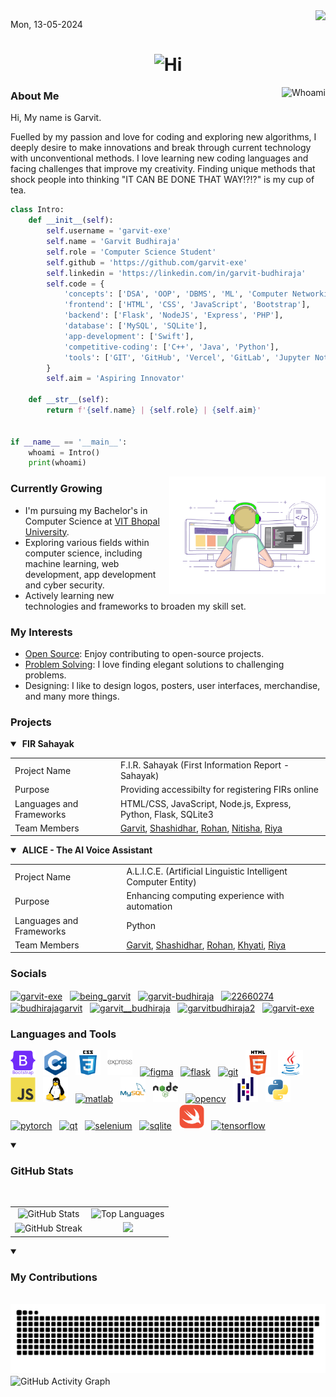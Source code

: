 <img align="right" src="https://visitor-badge.laobi.icu/badge?page_id=garvit-exe.garvit-exe&left_text=Visitors%20on%20my%20profile&left_color=black&right_color=blueviolet"/>

<span align="left"> Mon, 13-05-2024 </span>

<h1 align="center">
  <img src="https://readme-typing-svg.herokuapp.com/?font=Righteous&size=35&center=true&vCenter=true&width=500&height=70&duration=4000&lines=My+name+is+Garvit.;Nice+to+meet+you!;" alt="Hi"/>
</h1>

<img align="right" src="https://readme-typing-svg.herokuapp.com?font=Goldman&size=13&duration=2000&pause=300&color=32cd32&vCenter=true&multiline=true&width=275&height=70&lines=&nbsp;&nbsp;%24+whoami;&nbsp;&nbsp;Garvit+Budhiraja.;&nbsp;&nbsp;A+Developer+And+A+Problem+Solver." alt="Whoami">

<h3>About Me</h3>
<p align="justify">
  Hi, My name is Garvit.
  
  Fuelled by my passion and love for coding and exploring new algorithms, I deeply desire to make innovations and break through current technology with unconventional methods. I love learning new coding languages and facing challenges that improve my creativity. Finding unique methods that shock people into thinking "IT CAN BE DONE THAT WAY!?!?" is my cup of tea.
</p>


```python
class Intro:
    def __init__(self):
        self.username = 'garvit-exe'
        self.name = 'Garvit Budhiraja'
        self.role = 'Computer Science Student'
        self.github = 'https://github.com/garvit-exe'
        self.linkedin = 'https://linkedin.com/in/garvit-budhiraja'
        self.code = {
            'concepts': ['DSA', 'OOP', 'DBMS', 'ML', 'Computer Networking', 'Cloud Computing'],
            'frontend': ['HTML', 'CSS', 'JavaScript', 'Bootstrap'],
            'backend': ['Flask', 'NodeJS', 'Express', 'PHP'],
            'database': ['MySQL', 'SQLite'],
            'app-development': ['Swift'],
            'competitive-coding': ['C++', 'Java', 'Python'],
            'tools': ['GIT', 'GitHub', 'Vercel', 'GitLab', 'Jupyter Notebook', 'Linux', 'Wordpress', 'Canva']
        }
        self.aim = 'Aspiring Innovator'

    def __str__(self):
        return f'{self.name} | {self.role} | {self.aim}'


if __name__ == '__main__':
    whoami = Intro()
    print(whoami)

```

<img align="right" alt="Coding GIF" width="250" src="/assets/coding-without-background.gif"/>

<h3>Currently Growing</h3>
<ul>
  <li>I'm pursuing my Bachelor's in Computer Science at <a href="https://vitbhopal.ac.in/">VIT Bhopal University</a>.</li>
  <li>Exploring various fields within computer science, including machine learning, web development, app development and cyber security.</li>
  <li>Actively learning new technologies and frameworks to broaden my skill set.</li>
</ul>

<h3>My Interests</h3>
<ul>
  <li><a href="https://github.com/garvit-exe">Open Source</a>: Enjoy contributing to open-source projects.</li>
  <li><a href="https://leetcode.com/garvit-exe/">Problem Solving</a>: I love finding elegant solutions to challenging problems.</li>
  <li>Designing: I like to design logos, posters, user interfaces, merchandise, and many more things.</li>
</ul>

<h3>Projects</h3>
<details open>
  <summary>&nbsp;<b>FIR Sahayak</b>&nbsp;</summary>
  <p>
    <table>
      <td>
          Project Name
        </td>
        <td>
          F.I.R. Sahayak (First Information Report - Sahayak)
        </td>
      </tr>
      <tr>
        <td>
          Purpose
        </td>
        <td>
          Providing accessibilty for registering FIRs online
        </td>
      </tr>
      <tr>
        <td>
          Languages and Frameworks
        </td>
        <td>
          HTML/CSS, JavaScript, Node.js, Express, Python, Flask, SQLite3
        </td>
      </tr>
      <tr>
        <td>
          Team Members
        </td>
        <td>
          <a href="https://github.com/garvit-exe">Garvit</a>, <a href="https://github.com/shashidhar-kittur">Shashidhar</a>, <a href="https://github.com/Rohan-Gautam">Rohan</a>, <a href="https://github.com/Nitisha-Gupta">Nitisha</a>, <a href="https://github.com/Riya922003">Riya</a>
        </td>
      </tr>
    </table>
  </p>
</details>
<details open>
  <summary>&nbsp;<b>ALICE - The AI Voice Assistant</b>&nbsp;</summary>
  <p>
    <table>
      <tr>
        <td>
          Project Name
        </td>
        <td>
          A.L.I.C.E. (Artificial Linguistic Intelligent Computer Entity)
        </td>
      </tr>
      <tr>
        <td>
          Purpose
        </td>
        <td>
          Enhancing computing experience with automation
        </td>
      </tr>
      <tr>
        <td>
          Languages and Frameworks
        </td>
        <td>
          Python
        </td>
      </tr>
      <tr>
        <td>
          Team Members
        </td>
        <td>
          <a href="https://github.com/garvit-exe">Garvit</a>, <a href="https://github.com/shashidhar-kittur">Shashidhar</a>, <a href="https://github.com/Rohan-Gautam">Rohan</a>, <a href="https://github.com/khyahahati">Khyati</a>, <a href="https://github.com/Riya922003">Riya</a>
        </td>
      </tr>
    </table>
  </p>
</details>

<h3 align="left">Socials</h3>
<p align="left">
  <a href="https://codepen.io/garvit-exe" target="blank"><img align="center" src="https://raw.githubusercontent.com/rahuldkjain/github-profile-readme-generator/master/src/images/icons/Social/codepen.svg" alt="garvit-exe" height="30" width="40" /></a>&nbsp;&nbsp;
  <a href="https://twitter.com/being_garvit" target="blank"><img align="center" src="https://raw.githubusercontent.com/rahuldkjain/github-profile-readme-generator/master/src/images/icons/Social/twitter.svg" alt="being_garvit" height="30" width="40" /></a>&nbsp;&nbsp;
  <a href="https://linkedin.com/in/garvit-budhiraja" target="blank"><img align="center" src="https://raw.githubusercontent.com/rahuldkjain/github-profile-readme-generator/master/src/images/icons/Social/linked-in-alt.svg" alt="garvit-budhiraja" height="30" width="40" /></a>&nbsp;&nbsp;
  <a href="https://stackoverflow.com/users/22660274" target="blank"><img align="center" src="https://raw.githubusercontent.com/rahuldkjain/github-profile-readme-generator/master/src/images/icons/Social/stack-overflow.svg" alt="22660274" height="30" width="40" /></a>&nbsp;&nbsp;
  <a href="https://kaggle.com/budhirajagarvit" target="blank"><img align="center" src="https://raw.githubusercontent.com/rahuldkjain/github-profile-readme-generator/master/src/images/icons/Social/kaggle.svg" alt="budhirajagarvit" height="30" width="40" /></a>&nbsp;&nbsp;
  <a href="https://instagram.com/garvit__budhiraja" target="blank"><img align="center" src="https://raw.githubusercontent.com/rahuldkjain/github-profile-readme-generator/master/src/images/icons/Social/instagram.svg" alt="garvit__budhiraja" height="30" width="40" /></a>&nbsp;&nbsp;
  <a href="https://www.hackerrank.com/garvitbudhiraja2" target="blank"><img align="center" src="https://raw.githubusercontent.com/rahuldkjain/github-profile-readme-generator/master/src/images/icons/Social/hackerrank.svg" alt="garvitbudhiraja2" height="30" width="40" /></a>&nbsp;&nbsp;
  <a href="https://www.leetcode.com/garvit-exe" target="blank"><img align="center" src="https://raw.githubusercontent.com/rahuldkjain/github-profile-readme-generator/master/src/images/icons/Social/leet-code.svg" alt="garvit-exe" height="30" width="40" /></a>
</p>

<h3 align="left">Languages and Tools</h3>
<p align="left">
  <a href="https://getbootstrap.com" target="_blank" rel="noreferrer"><img src="https://raw.githubusercontent.com/devicons/devicon/master/icons/bootstrap/bootstrap-plain-wordmark.svg" alt="bootstrap" width="40" height="40"/></a>&nbsp;&nbsp;
  <a href="https://www.w3schools.com/cpp/" target="_blank" rel="noreferrer"><img src="https://raw.githubusercontent.com/devicons/devicon/master/icons/cplusplus/cplusplus-original.svg" alt="cplusplus" width="40" height="40"/></a>&nbsp;&nbsp;
  <a href="https://www.w3schools.com/css/" target="_blank" rel="noreferrer"><img src="https://raw.githubusercontent.com/devicons/devicon/master/icons/css3/css3-original-wordmark.svg" alt="css3" width="40" height="40"/></a>&nbsp;&nbsp;
  <a href="https://expressjs.com" target="_blank" rel="noreferrer"><img src="https://raw.githubusercontent.com/devicons/devicon/master/icons/express/express-original-wordmark.svg" alt="express" width="40" height="40"/></a>&nbsp;&nbsp;
  <a href="https://www.figma.com/" target="_blank" rel="noreferrer"><img src="https://www.vectorlogo.zone/logos/figma/figma-icon.svg" alt="figma" width="40" height="40"/></a>&nbsp;&nbsp;
  <a href="https://flask.palletsprojects.com/" target="_blank" rel="noreferrer"><img src="https://www.vectorlogo.zone/logos/pocoo_flask/pocoo_flask-icon.svg" alt="flask" width="40" height="40"/></a>&nbsp;&nbsp;
  <a href="https://git-scm.com/" target="_blank" rel="noreferrer"><img src="https://www.vectorlogo.zone/logos/git-scm/git-scm-icon.svg" alt="git" width="40" height="40"/></a>&nbsp;&nbsp;
  <a href="https://www.w3.org/html/" target="_blank" rel="noreferrer"><img src="https://raw.githubusercontent.com/devicons/devicon/master/icons/html5/html5-original-wordmark.svg" alt="html5" width="40" height="40"/></a>&nbsp;&nbsp;
  <a href="https://www.java.com" target="_blank" rel="noreferrer"><img src="https://raw.githubusercontent.com/devicons/devicon/master/icons/java/java-original.svg" alt="java" width="40" height="40"/></a>&nbsp;&nbsp;
  <a href="https://developer.mozilla.org/en-US/docs/Web/JavaScript" target="_blank" rel="noreferrer"><img src="https://raw.githubusercontent.com/devicons/devicon/master/icons/javascript/javascript-original.svg" alt="javascript" width="40" height="40"/></a>&nbsp;&nbsp;
  <a href="https://www.linux.org/" target="_blank" rel="noreferrer"><img src="https://raw.githubusercontent.com/devicons/devicon/master/icons/linux/linux-original.svg" alt="linux" width="40" height="40"/></a>&nbsp;&nbsp;
  <a href="https://www.mathworks.com/" target="_blank" rel="noreferrer"><img src="https://upload.wikimedia.org/wikipedia/commons/2/21/Matlab_Logo.png" alt="matlab" width="40" height="40"/></a>&nbsp;&nbsp;
  <a href="https://www.mysql.com/" target="_blank" rel="noreferrer"><img src="https://raw.githubusercontent.com/devicons/devicon/master/icons/mysql/mysql-original-wordmark.svg" alt="mysql" width="40" height="40"/></a>&nbsp;&nbsp;
  <a href="https://nodejs.org" target="_blank" rel="noreferrer"><img src="https://raw.githubusercontent.com/devicons/devicon/master/icons/nodejs/nodejs-original-wordmark.svg" alt="nodejs" width="40" height="40"/></a>&nbsp;&nbsp;
  <a href="https://opencv.org/" target="_blank" rel="noreferrer"><img src="https://www.vectorlogo.zone/logos/opencv/opencv-icon.svg" alt="opencv" width="40" height="40"/></a>&nbsp;&nbsp;
  <a href="https://pandas.pydata.org/" target="_blank" rel="noreferrer"><img src="https://raw.githubusercontent.com/devicons/devicon/2ae2a900d2f041da66e950e4d48052658d850630/icons/pandas/pandas-original.svg" alt="pandas" width="40" height="40"/></a>&nbsp;&nbsp;
  <a href="https://www.python.org" target="_blank" rel="noreferrer"><img src="https://raw.githubusercontent.com/devicons/devicon/master/icons/python/python-original.svg" alt="python" width="40" height="40"/></a>&nbsp;&nbsp;
  <a href="https://pytorch.org/" target="_blank" rel="noreferrer"><img src="https://www.vectorlogo.zone/logos/pytorch/pytorch-icon.svg" alt="pytorch" width="40" height="40"/></a>&nbsp;&nbsp;
  <a href="https://www.qt.io/" target="_blank" rel="noreferrer"><img src="https://upload.wikimedia.org/wikipedia/commons/0/0b/Qt_logo_2016.svg" alt="qt" width="40" height="40"/></a>&nbsp;&nbsp;
  <a href="https://www.selenium.dev" target="_blank" rel="noreferrer"><img src="https://raw.githubusercontent.com/detain/svg-logos/780f25886640cef088af994181646db2f6b1a3f8/svg/selenium-logo.svg" alt="selenium" width="40" height="40"/></a>&nbsp;&nbsp;
  <a href="https://www.sqlite.org/" target="_blank" rel="noreferrer"><img src="https://www.vectorlogo.zone/logos/sqlite/sqlite-icon.svg" alt="sqlite" width="40" height="40"/></a>&nbsp;&nbsp;
  <a href="https://developer.apple.com/swift/" target="_blank" rel="noreferrer"><img src="https://raw.githubusercontent.com/devicons/devicon/master/icons/swift/swift-original.svg" alt="swift" width="40" height="40"/></a>&nbsp;&nbsp;
  <a href="https://www.tensorflow.org" target="_blank" rel="noreferrer"><img src="https://www.vectorlogo.zone/logos/tensorflow/tensorflow-icon.svg" alt="tensorflow" width="40" height="40"/></a>
</p>

<details open>
  <summary>&nbsp;<h3>GitHub Stats</h3>&nbsp;</summary>
  <table>
    <tr>
      <td align="center">
        <img src="https://github-readme-stats-garvit-exe.vercel.app/api?username=garvit-exe&theme=tokyonight&bg_color=00000000&hide_border=true&include_all_commits=true&count_private=true" alt="GitHub Stats" />
      </td>
      <td align="center">
        <img src="https://github-readme-stats-garvit-exe.vercel.app/api/top-langs/?username=garvit-exe&theme=tokyonight&bg_color=00000000&hide_border=true&include_all_commits=true&count_private=true&layout=compact" alt="Top Languages" />
      </td>
    </tr>
    <tr>
      <td align="center">
        <img src="https://github-readme-streak-stats.herokuapp.com?user=garvit-exe&theme=tokyonight&background=00000000&date_format=j%20M%5B%20Y%5D&hide_border=true" alt="GitHub Streak" />
      </td>
      <td align="center">
        <img src="https://github-profile-trophy.vercel.app/?username=garvit-exe&theme=flat&no-bg=true&no-frame=true&column=4" />
      </td>
    </tr>
  </table>
</details>

<details open>
  <summary>&nbsp;<h3>My Contributions</h3>&nbsp;</summary>
  <div>
    <img alt="Snake Animation" src="https://raw.githubusercontent.com/garvit-exe/garvit-exe/output/github-contribution-grid-snake.svg"/>
    <img alt="GitHub Activity Graph" align="center" src="https://github-readme-activity-graph.vercel.app/graph?username=garvit-exe&theme=github-compact&hide_border=true&area=true&area_color=8a2be2&line=8a2be2&point=8a2be2&hide_title=true" />
  </div>
</details>
